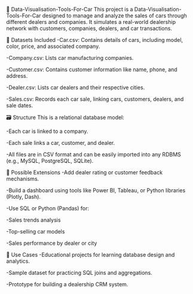 🚗 Data-Visualisation-Tools-For-Car
This project is a Data-Visualisation-Tools-For-Car designed to manage and analyze the sales of cars through different dealers and companies. It simulates a real-world dealership network with customers, companies, dealers, and car transactions.

📁 Datasets Included
-Car.csv: Contains details of cars, including model, color, price, and associated company.

-Company.csv: Lists car manufacturing companies.

-Customer.csv: Contains customer information like name, phone, and address.

-Dealer.csv: Lists car dealers and their respective cities.

-Sales.csv: Records each car sale, linking cars, customers, dealers, and sale dates.

🗃️ Structure
This is a relational database model:

-Each car is linked to a company.

-Each sale links a car, customer, and dealer.

-All files are in CSV format and can be easily imported into any RDBMS (e.g., MySQL, PostgreSQL, SQLite).

🧩 Possible Extensions
-Add dealer rating or customer feedback mechanisms.

-Build a dashboard using tools like Power BI, Tableau, or Python libraries (Plotly, Dash).

-Use SQL or Python (Pandas) for:

  -Sales trends analysis

  -Top-selling car models

  -Sales performance by dealer or city

📌 Use Cases
-Educational projects for learning database design and analytics.

-Sample dataset for practicing SQL joins and aggregations.

-Prototype for building a dealership CRM system.

